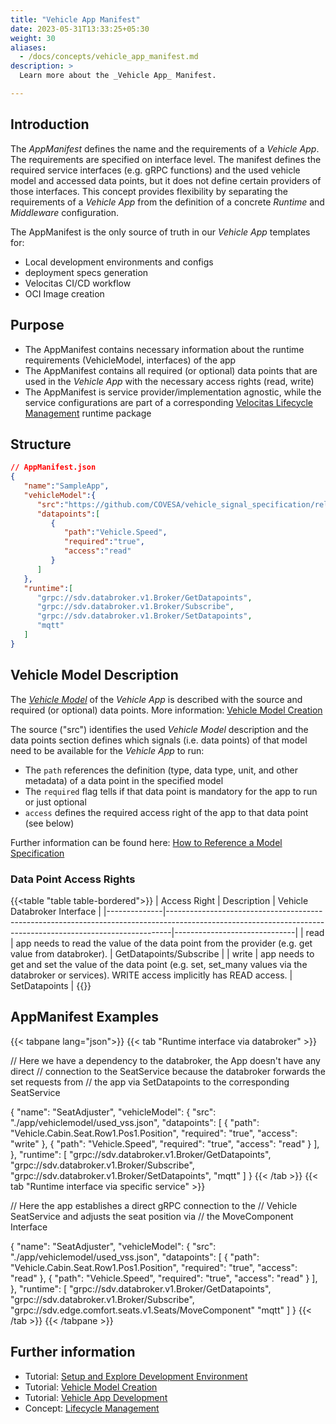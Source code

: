 ```yaml
---
title: "Vehicle App Manifest"
date: 2023-05-31T13:33:25+05:30
weight: 30
aliases:
  - /docs/concepts/vehicle_app_manifest.md
description: >
  Learn more about the _Vehicle App_ Manifest.

---
```


## Introduction

The _AppManifest_ defines the name and the requirements of a _Vehicle App_. The requirements are specified on interface level. The manifest defines the required service interfaces (e.g. gRPC functions) and the used vehicle model and accessed data points, but it does not define certain providers of those interfaces.
This concept provides flexibility by separating the requirements of a _Vehicle App_ from the definition of a concrete _Runtime_ and _Middleware_ configuration.

The AppManifest is the only source of truth in our _Vehicle App_ templates for:

- Local development environments and configs
- deployment specs generation
- Velocitas CI/CD workflow
- OCI Image creation

## Purpose

- The AppManifest contains necessary information about the runtime requirements (VehicleModel, interfaces) of the app
- The AppManifest contains all required (or optional) data points that are used in the _Vehicle App_ with the necessary access rights (read, write)
- The AppManifest is service provider/implementation agnostic, while the service configurations are part of a corresponding [Velocitas Lifecycle Management](/docs/concepts/lifecycle_management) runtime package

## Structure

```json
// AppManifest.json
{
   "name":"SampleApp",
   "vehicleModel":{
      "src":"https://github.com/COVESA/vehicle_signal_specification/releases/download/v3.0/vss_rel_3.0.json",
      "datapoints":[
         {
            "path":"Vehicle.Speed",
            "required":"true",
            "access":"read"
         }
      ]
   },
   "runtime":[
      "grpc://sdv.databroker.v1.Broker/GetDatapoints",
      "grpc://sdv.databroker.v1.Broker/Subscribe",
      "grpc://sdv.databroker.v1.Broker/SetDatapoints",
      "mqtt"
   ]
}
```

## Vehicle Model Description

The [_Vehicle Model_](/docs/concepts/development_model/#vehicle-models) of the _Vehicle App_ is described with the source and required (or optional) data points.
More information: [Vehicle Model Creation](/docs/tutorials/vehicle_model_creation/)

The source ("src") identifies the used _Vehicle Model_ description and the data points section defines which signals (i.e. data points) of that model need to be available for the _Vehicle App_ to run:

- The `path` references the definition (type, data type, unit, and other metadata) of a data point in the specified model
- The `required` flag tells if that data point is mandatory for the app to run or just optional
- `access` defines the required access right of the app to that data point (see below)

Further information can be found here: [How to Reference a Model Specification](/docs/tutorials/vehicle_model_creation/automated_model_lifecycle/#how-to-reference-a-model-specification)
</br>

### Data Point Access Rights

{{<table "table table-bordered">}}
| Access Right | Description                                                                                                                                                 | Vehicle Databroker Interface |
|--------------|-------------------------------------------------------------------------------------------------------------------------------------------------------------|------------------------------|
| read         | app needs to read the value of the data point from the provider (e.g. get value from databroker).                                                          | GetDatapoints/Subscribe      |
| write        | app needs to get and set the value of the data point (e.g. set, set_many values via the databroker or services). WRITE access implicitly has READ access. | SetDatapoints                |
{{</table>}}

## AppManifest Examples

{{< tabpane lang="json">}}
{{< tab "Runtime interface via databroker" >}}

// Here we have a dependency to the databroker, the App doesn't have any direct
// connection to the SeatService because the databroker forwards the set requests from
// the app via SetDatapoints to the corresponding SeatService

{
    "name": "SeatAdjuster",
    "vehicleModel": {
        "src": "./app/vehiclemodel/used_vss.json",
        "datapoints": [
            {
                "path": "Vehicle.Cabin.Seat.Row1.Pos1.Position",
                "required": "true",
                "access": "write"
            },
            {
                "path": "Vehicle.Speed",
                "required": "true",
                 "access": "read"
            }
        ],
    },
    "runtime": [
        "grpc://sdv.databroker.v1.Broker/GetDatapoints",
        "grpc://sdv.databroker.v1.Broker/Subscribe",
        "grpc://sdv.databroker.v1.Broker/SetDatapoints",
        "mqtt"
    ]
}
{{< /tab >}}
{{< tab "Runtime interface via specific service" >}}

// Here the app establishes a direct gRPC connection to the
// Vehicle SeatService and adjusts the seat position via
// the MoveComponent Interface

{
    "name": "SeatAdjuster",
    "vehicleModel": {
        "src": "./app/vehiclemodel/used_vss.json",
        "datapoints": [
            {
                "path": "Vehicle.Cabin.Seat.Row1.Pos1.Position",
                "required": "true",
                "access": "read"
            },
            {
                "path": "Vehicle.Speed",
                "required": "true",
                 "access": "read"
            }
        ],
    },
    "runtime": [
        "grpc://sdv.databroker.v1.Broker/GetDatapoints",
        "grpc://sdv.databroker.v1.Broker/Subscribe",
        "grpc://sdv.edge.comfort.seats.v1.Seats/MoveComponent"
        "mqtt"
    ]
}
{{< /tab >}}
{{< /tabpane >}}

## Further information

- Tutorial: [Setup and Explore Development Environment](/docs/tutorials/setup_and_explore_development_environment.md)
- Tutorial: [Vehicle Model Creation](/docs/tutorials/vehicle_model_creation)
- Tutorial: [Vehicle App Development](/docs/tutorials/vehicle-app-development)
- Concept: [Lifecycle Management](/docs/concepts/lifecycle_management)
